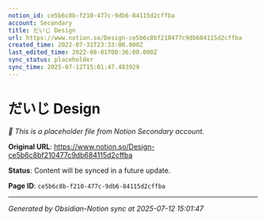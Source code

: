 ```yaml
---
notion_id: ce5b6c8b-f210-477c-9db6-84115d2cffba
account: Secondary
title: だいじ Design
url: https://www.notion.so/Design-ce5b6c8bf210477c9db684115d2cffba
created_time: 2022-07-31T23:33:00.000Z
last_edited_time: 2022-08-01T00:36:00.000Z
sync_status: placeholder
sync_time: 2025-07-12T15:01:47.483929
---
```


# だいじ Design

*🔄 This is a placeholder file from Notion Secondary account.*

**Original URL**: https://www.notion.so/Design-ce5b6c8bf210477c9db684115d2cffba

**Status**: Content will be synced in a future update.

**Page ID**: `ce5b6c8b-f210-477c-9db6-84115d2cffba`

---

*Generated by Obsidian-Notion sync at 2025-07-12 15:01:47*
